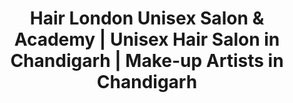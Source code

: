 ---
title: "Hair London Unisex Salon & Academy | Unisex Hair Salon in Chandigarh | Make-up Artists in Chandigarh"
url: /chandigarh/hair-london-unisex-salon-and-academy-unisex-hair-salon-in-chandigarh-make-up-artists-in-chandigarh/
shop: hairdresser
---